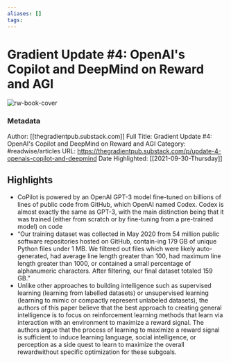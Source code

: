 ```yaml
---
aliases: []
tags:
---
```

# Gradient Update #4: OpenAI's Copilot and DeepMind on Reward and AGI

![rw-book-cover](https://readwise-assets.s3.amazonaws.com/static/images/article2.74d541386bbf.png)
### Metadata
Author: [[thegradientpub.substack.com]]
Full Title: Gradient Update #4: OpenAI's Copilot and DeepMind on Reward and AGI
Category: #readwise/articles
URL: https://thegradientpub.substack.com/p/update-4-openais-copilot-and-deepmind
Date Highlighted: [[2021-09-30-Thursday]]

## Highlights
- CoPilot is powered by an OpenAI GPT-3 model fine-tuned on billions of lines of public code from GitHub, which OpenAI named Codex. Codex is almost exactly the same as GPT-3, with the main distinction being that it was trained (either from scratch or by fine-tuning from a pre-trained model) on code
- “Our training dataset was collected in May 2020 from 54 million public software repositories hosted on GitHub, contain-ing 179 GB of unique Python files under 1 MB. We filtered out files which were likely auto-generated, had average line length greater than 100, had maximum line length greater than 1000, or contained a small percentage of alphanumeric characters. After filtering, our final dataset totaled 159 GB.”
- Unlike other approaches to building intelligence such as supervised learning (learning from labelled datasets) or unsupervised learning (learning to mimic or compactly represent unlabeled datasets), the authors of this paper believe that the best approach to creating general intelligence is to focus on reinforcement learning methods that learn via interaction with an environment to maximize a reward signal. The authors argue that the process of learning to maximize a reward signal is sufficient to induce learning language, social intelligence, or perception as a side quest to learn to maximize the overall rewardwithout specific optimization for these subgoals.

